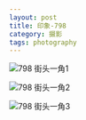 ```yaml
---
layout: post                                   
title: 印象-798      
category: 摄影                                  
tags: photography                                    
---
```


![798 街头一角1](http://7u2n3n.com1.z0.glb.clouddn.com/798%E8%A1%97%E6%8B%8D5.JPG?imageView2/2/w/800)

![798 街头一角2](http://7u2n3n.com1.z0.glb.clouddn.com/798街拍.JPG?imageView2/2/w/800)

![798 街头一角3](http://7u2n3n.com1.z0.glb.clouddn.com/798展览2.JPG?imageView2/2/w/800)

